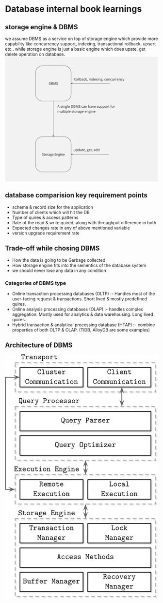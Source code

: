 # Database internal book learnings

## storage engine & DBMS
we assume DBMS as a service on top of storage engine which provide more capability like concurrency support, indexing, transactional rollback, upsert etc.. while storage engine is just a basic engine which does upate, get delete operation on database.
![Alt text](../../../images/Stoage_engine_and_DBMS.jpg?raw=true)


## database comparision key requirement points
- schema & record size for the application 
- Number of clients which will hit the DB
- Type of quires & access patterns 
- Rate of the read & write quired, along with throughput difference in both
- Expected changes rate in any of above mentioned variable 
- version upgrade requirement rate


## Trade-off while chosing DBMS
- How the data is going to be Garbage collected
- How storage engine fits into the sementics of the database system 
- we should never lose any data in any condition 


### Categories of DBMS type
- Online transaction processing databases (OLTP) :- Handles most of the user-facing request & transactions. Short lived & mostly predefined quires.
- Online analysis processing databases (OLAP) :- handles complex aggregation. Mostly used for analytics & data warehousing. Long lived quires.
- Hybrid transaction & analytical processing database (HTAP) :- combine properties of both OLTP & OLAP. (TiDB, AlloyDB are some examples)


## Architecture of DBMS
![Alt text](../../../images/DBMS_Architecture.png)

